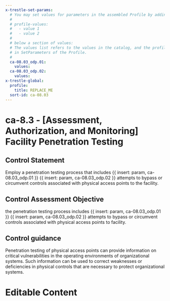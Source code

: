 ```yaml
---
x-trestle-set-params:
  # You may set values for parameters in the assembled Profile by adding
  #
  # profile-values:
  #   - value 1
  #   - value 2
  #
  # below a section of values:
  # The values list refers to the values in the catalog, and the profile-values represent values
  # in SetParameters of the Profile.
  #
  ca-08.03_odp.01:
    values:
  ca-08.03_odp.02:
    values:
x-trestle-global:
  profile:
    title: REPLACE_ME
  sort-id: ca-08.03
---
```


# ca-8.3 - \[Assessment, Authorization, and Monitoring\] Facility Penetration Testing

## Control Statement

Employ a penetration testing process that includes {{ insert: param, ca-08.03_odp.01 }} {{ insert: param, ca-08.03_odp.02 }} attempts to bypass or circumvent controls associated with physical access points to the facility.

## Control Assessment Objective

the penetration testing process includes {{ insert: param, ca-08.03_odp.01 }} {{ insert: param, ca-08.03_odp.02 }} attempts to bypass or circumvent controls associated with physical access points to facility.

## Control guidance

Penetration testing of physical access points can provide information on critical vulnerabilities in the operating environments of organizational systems. Such information can be used to correct weaknesses or deficiencies in physical controls that are necessary to protect organizational systems.

# Editable Content

<!-- Make additions and edits below -->
<!-- The above represents the contents of the control as received by the profile, prior to additions. -->
<!-- If the profile makes additions to the control, they will appear below. -->
<!-- The above markdown may not be edited but you may edit the content below, and/or introduce new additions to be made by the profile. -->
<!-- If there is a yaml header at the top, parameter values may be edited. Use --set-parameters to incorporate the changes during assembly. -->
<!-- The content here will then replace what is in the profile for this control, after running profile-assemble. -->
<!-- The current profile has no added parts for this control, but you may add new ones here. -->
<!-- Each addition must have a heading either of the form ## Control my_addition_name -->
<!-- or ## Part a. (where the a. refers to one of the control statement labels.) -->
<!-- "## Control" parts are new parts added after the statement part. -->
<!-- "## Part" parts are new parts added into the top-level statement part with that label. -->
<!-- Subparts may be added with nested hash levels of the form ### My Subpart Name -->
<!-- underneath the parent ## Control or ## Part being added -->
<!-- See https://ibm.github.io/compliance-trestle/tutorials/ssp_profile_catalog_authoring/ssp_profile_catalog_authoring for guidance. -->
